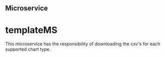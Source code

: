 ## Microservice
# templateMS

This microservice has the responsibility of downloading the csv's for each supported chart type.
